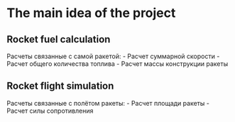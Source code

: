 # The main idea of the project

## Rocket fuel calculation
Расчеты связанные с самой ракетой:
	- Расчет суммарной скорости
	- Расчет общего количества топлива
	- Расчет массы конструкции ракеты


## Rocket flight simulation
Расчеты связанные с полётом ракеты:
	- Расчет площади ракеты
	- Расчет силы сопротивления

